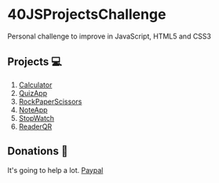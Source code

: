 # 40JSProjectsChallenge

Personal challenge to improve in JavaScript, HTML5 and CSS3 

## Projects 💻

1. [Calculator](https://showycone.github.io/40JSProjectsChallenge/1-Calculator)
2. [QuizApp](https://showycone.github.io/40JSProjectsChallenge/2-quizApp)
3. [RockPaperScissors](https://showycone.github.io/40JSProjectsChallenge/3-RockPaperScissors)
4. [NoteApp](https://showycone.github.io/40JSProjectsChallenge/4-NoteApp)
5. [StopWatch](https://showycone.github.io/40JSProjectsChallenge/5-StopwatchApp)
6. [ReaderQR](https://showycone.github.io/40JSProjectsChallenge/6-ReaderQR)

## Donations 💸

It's going to help a lot.
[Paypal](https://paypal.me/RafaelArciniega)